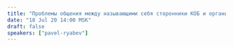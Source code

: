 ```yaml
---
title: "Проблемы общения между называющими себя сторонники КОБ и организация коллективной работы аналитической деятельности"
date: "18 Jul 20 14:00 MSK"
draft: false
speakers: ["pavel-ryabev"]
---
```

